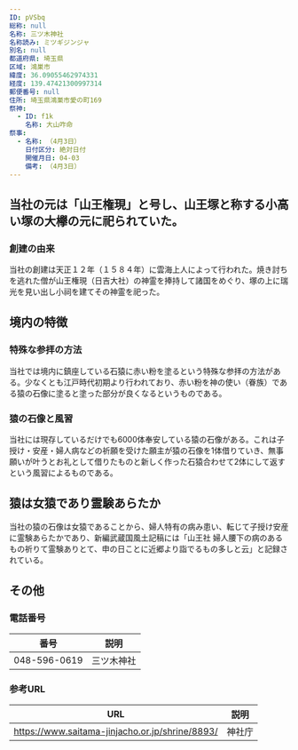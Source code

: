 ```yaml
---
ID: pVSbq
総称: null
名称: 三ツ木神社
名称読み: ミツギジンジャ
別名: null
都道府県: 埼玉県
区域: 鴻巣市
緯度: 36.09055462974331
経度: 139.47421300997314
郵便番号: null
住所: 埼玉県鴻巣市愛の町169
祭神:
  - ID: f1k
    名称: 大山咋命
祭事:
  - 名称: （4月3日）
    日付区分: 絶対日付
    開催月日: 04-03
    備考: （4月3日）
---
```


## 当社の元は「山王権現」と号し、山王塚と称する小高い塚の大欅の元に祀られていた。

### 創建の由来

当社の創建は天正１２年（１５８４年）に雲海上人によって行われた。焼き討ちを逃れた僧が山王権現（日吉大社）の神霊を捧持して諸国をめぐり、塚の上に瑞光を見い出し小祠を建てその神霊を祀った。

## 境内の特徴

### 特殊な参拝の方法

当社では境内に鎮座している石猿に赤い粉を塗るという特殊な参拝の方法がある。少なくとも江戸時代初期より行われており、赤い粉を神の使い（眷族）である猿の石像に塗ると塗った部分が良くなるというものである。

### 猿の石像と風習

当社には現存しているだけでも6000体奉安している猿の石像がある。これは子授け・安産・婦人病などの祈願を受けた願主が猿の石像を1体借りていき、無事願いが叶うとお礼として借りたものと新しく作った石猿合わせて2体にして返すという風習によるものである。

## 猿は女猿であり霊験あらたか

当社の猿の石像は女猿であることから、婦人特有の病み患い、転じて子授け安産に霊験あらたかであり、新編武蔵国風土記稿には「山王社 婦人腰下の病のあるもの祈りて霊験ありとて、申の日ことに近郷より詣でるもの多しと云」と記録されている。

## その他

### 電話番号

| 番号         | 説明       |
| ------------ | ---------- |
| 048-596-0619 | 三ツ木神社 |

### 参考URL

| URL                                             | 説明   |
| ----------------------------------------------- | ------ |
| https://www.saitama-jinjacho.or.jp/shrine/8893/ | 神社庁 |
